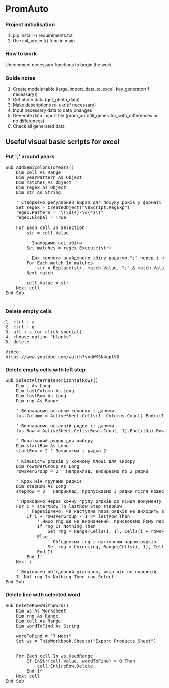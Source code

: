 # PromAuto

### Project initialisation
1. pip install -r requirements.txt
2. Use init_project() func in main

### How to work
Uncomment necessary functions to begin the work

### Guide notes
1. Create models table (large_import_data_to_excel, key_generator(if necessary))
2. Get photo data (get_photo_data)
3. Make descriptions ru, ukr (if necessary)
4. Input necessary data to data_changes
5. Generate data import file (prom_autofill_generator_with_differences or no differences)
6. Check all generated data


## Useful visual basic scripts for excel
### Put ';' around years
<pre>
Sub AddSemicolonsToYears()
    Dim cell As Range
    Dim yearPattern As Object
    Dim matches As Object
    Dim regex As Object
    Dim str As String
    
    ' Створюємо регулярний вираз для пошуку років у форматі ####-####
    Set regex = CreateObject("VBScript.RegExp")
    regex.Pattern = "\(\d{4}-\d{4}\)"
    regex.Global = True

    For Each cell In Selection
        str = cell.Value
        
        ' Знаходимо всі збіги
        Set matches = regex.Execute(str)
        
        ' Для кожного знайденого збігу додаємо ";" перед і після
        For Each match In matches
            str = Replace(str, match.Value, ";" & match.Value & ";")
        Next match
        
        cell.Value = str
    Next cell
End Sub

</pre>

### Delete empty cells
<pre>
1. ctrl + a
2. ctrl + g
3. alt + s (or click special)
4. choose option "blanks"
5. delete

Video:
https://www.youtube.com/watch?v=dWKSN4qplV0
</pre>

### Delete empty cells with left step
<pre>
Sub SelectAlternateHorizontalRows()
    Dim i As Long
    Dim lastColumn As Long
    Dim lastRow As Long
    Dim rng As Range

    ' Визначаємо останню колонку з даними
    lastColumn = ActiveSheet.Cells(1, Columns.Count).End(xlToLeft).Column

    ' Визначаємо останній рядок із даними
    lastRow = ActiveSheet.Cells(Rows.Count, 1).End(xlUp).Row

    ' Початковий рядок для вибору
    Dim startRow As Long
    startRow = 2 ' Починаємо з рядка 2

    ' Кількість рядків у кожному блоці для вибору
    Dim rowsPerGroup As Long
    rowsPerGroup = 2 ' Наприклад, вибираємо по 2 рядки

    ' Крок між групами рядків
    Dim stepRow As Long
    stepRow = 3 ' Наприклад, пропускаємо 3 рядки після кожного блоку

    ' Проходимо через кожну групу рядків до кінця документу
    For i = startRow To lastRow Step stepRow
        ' Перевіряємо, чи наступна пара рядків не виходить за межі останнього рядка
        If i + rowsPerGroup - 1 <= lastRow Then
            ' Якщо rng ще не визначений, присвоюємо йому першу пару рядків
            If rng Is Nothing Then
                Set rng = Range(Cells(i, 1), Cells(i + rowsPerGroup - 1, lastColumn))
            Else
                ' Об’єднуємо rng з наступною парою рядків
                Set rng = Union(rng, Range(Cells(i, 1), Cells(i + rowsPerGroup - 1, lastColumn)))
            End If
        End If
    Next i
    
    ' Виділяємо об’єднаний діапазон, якщо він не порожній
    If Not rng Is Nothing Then rng.Select
End Sub
</pre>

### Delete line with selected word
<pre>
Sub DeleteRowsWithWord()
    Dim ws As Worksheet
    Dim rng As Range
    Dim cell As Range
    Dim wordToFind As String
    
    wordToFind = "7 мест"
    Set ws = ThisWorkbook.Sheets("Export Products Sheet")


    For Each cell In ws.UsedRange
        If InStr(cell.Value, wordToFind) > 0 Then
            cell.EntireRow.Delete
        End If
    Next cell
End Sub
</pre>